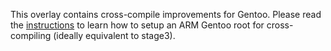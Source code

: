 This overlay contains cross-compile improvements for Gentoo. Please read the [instructions](Instructions.md) to learn how to setup an ARM Gentoo root for cross-compiling (ideally equivalent to stage3).